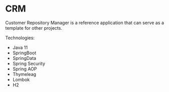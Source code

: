 # CRM
Customer Repository Manager is a reference application that can serve as a template for other projects.

Technologies:
- Java 11
- SpringBoot
- SpringData
- Spring Security
- Spring AOP
- Thymeleag
- Lombok
- H2
